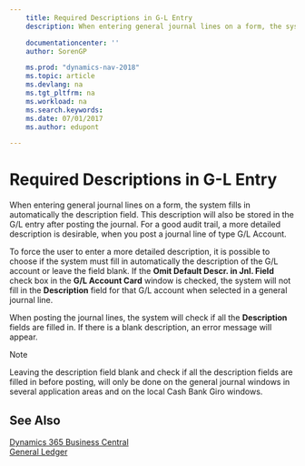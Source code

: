 ```yaml
---
    title: Required Descriptions in G-L Entry
    description: When entering general journal lines on a form, the system fills in automatically the description field.

    documentationcenter: ''
    author: SorenGP

    ms.prod: "dynamics-nav-2018"
    ms.topic: article
    ms.devlang: na
    ms.tgt_pltfrm: na
    ms.workload: na
    ms.search.keywords:
    ms.date: 07/01/2017
    ms.author: edupont

---
```

# Required Descriptions in G-L Entry
When entering general journal lines on a form, the system fills in automatically the description field. This description will also be stored in the G/L entry after posting the journal. For a good audit trail, a more detailed description is desirable, when you post a journal line of type G/L Account.  

To force the user to enter a more detailed description, it is possible to choose if the system must fill in automatically the description of the G/L account or leave the field blank. If the **Omit Default Descr. in Jnl. Field** check box in the **G/L Account Card** window is checked, the system will not fill in the **Description** field for that G/L account when selected in a general journal line.  

When posting the journal lines, the system will check if all the **Description** fields are filled in. If there is a blank description, an error message will appear.  

> [!NOTE]  
>  Leaving the description field blank and check if all the description fields are filled in before posting, will only be done on the general journal windows in several application areas and on the local Cash Bank Giro windows.  

## See Also
[Dynamics 365 Business Central](/dynamics365/business-central/)  
[General Ledger](general-ledger.md)
